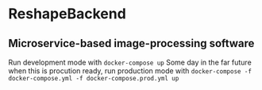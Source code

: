 # ReshapeBackend

## Microservice-based image-processing software

Run development mode with ```docker-compose up```
Some day in the far future when this is procution ready, run production mode with ```docker-compose -f docker-compose.yml -f docker-compose.prod.yml up```
